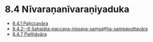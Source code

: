 

# 8.4 Nīvaraṇanīvaraṇiyaduka

* [8.4.1 Paṭiccavāra](8.4/8.4.1.md)
* [8.4.2--6 Sahajāta-paccaya-nissaya-saṃsaṭṭha-sampayuttavāra](8.4/8.4.2--6.md)
* [8.4.7 Pañhāvāra](8.4/8.4.7.md)



